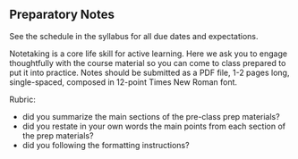 ## Preparatory Notes

See the schedule in the syllabus for all due dates and expectations.

Notetaking is a core life skill for active learning. Here we ask you to engage thoughtfully with the course material so you can come to class prepared to put it into practice. Notes should be submitted as a PDF file, 1-2 pages long, single-spaced, composed in 12-point Times New Roman font.

Rubric:
  - did you summarize the main sections of the pre-class prep materials?
  - did you restate in your own words the main points from each section of the prep materials?
  - did you following the formatting instructions?
